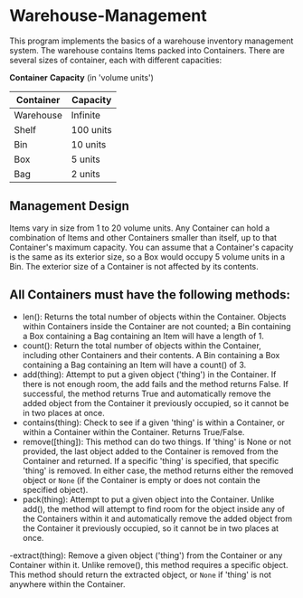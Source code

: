 # Warehouse-Management
This program implements the basics of a warehouse inventory management system. The warehouse contains Items packed into
Containers. There are several sizes of container, each with different capacities:

**Container**  **Capacity** (in 'volume units')

| Container |  Capacity |
|---|---|
| Warehouse |  Infinite |
|  Shelf  |  100 units |
|   Bin | 10 units  |
|  Box  |  5 units |
|   Bag   |  2 units |
## Management Design
Items vary in size from 1 to 20 volume units. Any Container can hold a combination of Items and other Containers smaller than itself, up to that Container's maximum capacity. You can assume that a Container's
capacity is the same as its exterior size, so a Box would occupy 5
volume units in a Bin. The exterior size of a Container is not affected
by its contents.

## All Containers must have the following methods:
  - len(): Returns the total number of objects within the
    Container. Objects within Containers inside the Container are not
    counted; a Bin containing a Box containing a Bag containing an Item
    will have a length of 1.
  - count(): Return the total number of objects within the Container,
    including other Containers and their contents. A Bin containing a
    Box containing a Bag containing an Item will have a count() of 3.
  - add(thing): Attempt to put a given object ('thing') in the
    Container. If there is not enough room, the add fails and the method
    returns False. If successful, the method returns True and automatically remove the added
object from the Container it previously occupied, so it cannot be in two
places at once.
  - contains(thing): Check to see if a given 'thing' is within a
    Container, or within a Container within the Container. Returns
    True/False.
  - remove([thing]): This method can do two things. If 'thing' is
    None or not provided, the last object added to the Container is
    removed from the Container and returned. If a specific 'thing' is
    specified, that specific 'thing' is removed. In either case, the
    method returns either the removed object or `None` (if the
    Container is empty or does not contain the specified object).
  - pack(thing): Attempt to put a given object into the Container.
    Unlike add(), the method will attempt to find room for the object
    inside any of the Containers within it and automatically remove the added
object from the Container it previously occupied, so it cannot be in two
places at once.

  -extract(thing): Remove a given object ('thing') from the Container
or any Container within it. Unlike remove(), this method requires a specific
object. This method should return the extracted object, or `None` if 'thing'
is not anywhere within the Container.

